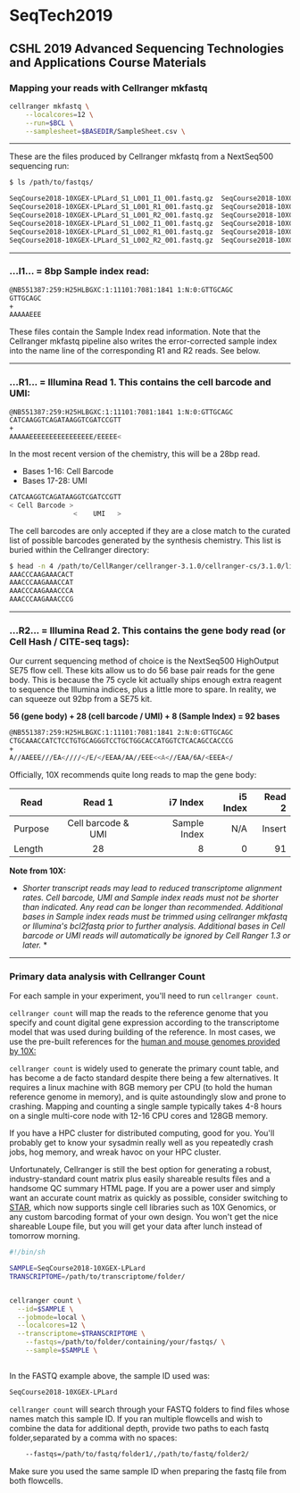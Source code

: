 # SeqTech2019 
## CSHL 2019 Advanced Sequencing Technologies and Applications Course Materials

### Mapping your reads with Cellranger mkfastq
```bash
cellranger mkfastq \
	--localcores=12 \
	--run=$BCL \
	--samplesheet=$BASEDIR/SampleSheet.csv \
```

-------

These are the files produced by Cellranger mkfastq from a NextSeq500 sequencing run:

```bash
$ ls /path/to/fastqs/

SeqCourse2018-10XGEX-LPLard_S1_L001_I1_001.fastq.gz  SeqCourse2018-10XGEX-LPLard_S1_L003_I1_001.fastq.gz
SeqCourse2018-10XGEX-LPLard_S1_L001_R1_001.fastq.gz  SeqCourse2018-10XGEX-LPLard_S1_L003_R1_001.fastq.gz
SeqCourse2018-10XGEX-LPLard_S1_L001_R2_001.fastq.gz  SeqCourse2018-10XGEX-LPLard_S1_L003_R2_001.fastq.gz
SeqCourse2018-10XGEX-LPLard_S1_L002_I1_001.fastq.gz  SeqCourse2018-10XGEX-LPLard_S1_L004_I1_001.fastq.gz
SeqCourse2018-10XGEX-LPLard_S1_L002_R1_001.fastq.gz  SeqCourse2018-10XGEX-LPLard_S1_L004_R1_001.fastq.gz
SeqCourse2018-10XGEX-LPLard_S1_L002_R2_001.fastq.gz  SeqCourse2018-10XGEX-LPLard_S1_L004_R2_001.fastq.gz

```

-------


### ...I1... = 8bp Sample index read:
```bash
@NB551387:259:H25HLBGXC:1:11101:7081:1841 1:N:0:GTTGCAGC
GTTGCAGC
+
AAAAAEEE

```
These files contain the Sample Index read information.  Note that the Cellranger mkfastq pipeline also writes the error-corrected sample index into the name line of the corresponding R1 and R2 reads.  See below.  

-------

### ...R1... = Illumina Read 1.  This contains the cell barcode and UMI:
```bash
@NB551387:259:H25HLBGXC:1:11101:7081:1841 1:N:0:GTTGCAGC
CATCAAGGTCAGATAAGGTCGATCCGTT
+
AAAAAEEEEEEEEEEEEEEEE/EEEEE<

```
In the most recent version of the chemistry, this will be a 28bp read. 
  * Bases 1-16: Cell Barcode
  * Bases 17-28: UMI

```bash
CATCAAGGTCAGATAAGGTCGATCCGTT
< Cell Barcode >
                <    UMI   >
```

The cell barcodes are only accepted if they are a close match to the curated list of possible barcodes generated by the synthesis chemistry. This list is buried within the Cellranger directory:

```bash
$ head -n 4 /path/to/CellRanger/cellranger-3.1.0/cellranger-cs/3.1.0/lib/python/cellranger/barcodes/chromium_whitelist_3M_2018.txt 
AAACCCAAGAAACACT
AAACCCAAGAAACCAT
AAACCCAAGAAACCCA
AAACCCAAGAAACCCG
```

-------



### ...R2... = Illumina Read 2.  This contains the gene body read (or Cell Hash / CITE-seq tags):

Our current sequencing method of choice is the NextSeq500 HighOutput SE75 flow cell.  These kits allow us to do 56 base pair reads for the gene body.  This is because the 75 cycle kit actually ships enough extra reagent to sequence the Illumina indices, plus a little more to spare.  In reality, we can squeeze out 92bp from a SE75 kit. 

**56 (gene body) + 28 (cell barcode / UMI) + 8 (Sample Index) = 92 bases**
 
```bash
@NB551387:259:H25HLBGXC:1:11101:7081:1841 2:N:0:GTTGCAGC
CTGCAAACCATCTCCTGTGCAGGGTCCTGCTGGCACCATGGTCTCACAGCCACCCG
+
A//AAEEE///EA<////</E/</EEAA/AA//EEE<<A<//EAA/6A/<EEEA</
```
Officially, 10X recommends quite long reads to map the gene body:

|Read	|Read 1	|i7 Index	|i5 Index	|Read 2|
|------------ |:------------:| -------:| -------:| --------:|
|Purpose	|Cell barcode & UMI	|Sample Index	|N/A	|Insert|
|Length	|28	|8	|0	|91|

**Note from 10X:**
* *Shorter transcript reads may lead to reduced transcriptome alignment rates. Cell barcode, UMI and Sample index reads must not be shorter than indicated. Any read can be longer than recommended. Additional bases in Sample index reads must be trimmed using cellranger mkfastq or Illumina's bcl2fastq prior to further analysis. Additional bases in Cell barcode or UMI reads will automatically be ignored by Cell Ranger 1.3 or later.* *

-------

### Primary data analysis with Cellranger Count 

For each sample in your experiment, you'll need to run `cellranger count`.  

`cellranger count` will map the reads to the reference genome that you specify and count digital gene expression according to the transcriptome model that was used during building of the reference.  In most cases, we use the pre-built references for the [human and mouse genomes provided by 10X:](https://support.10xgenomics.com/single-cell-gene-expression/software/downloads/latest)

`cellranger count` is widely used to generate the primary count table, and has become a de facto standard despite there being a few alternatives.  It requires a linux machine with 8GB memory per CPU (to hold the human reference genome in memory), and is quite astoundingly slow and prone to crashing.  Mapping and counting a single sample typically takes 4-8 hours on a single multi-core node with 12-16 CPU cores and 128GB memory. 

If you have a HPC cluster for distributed computing, good for you.  You'll probably get to know your sysadmin really well as you repeatedly crash jobs, hog memory, and wreak havoc on your HPC cluster.  

Unfortunately, Cellranger is still the best option for generating a robust, industry-standard count matrix plus easily shareable results files and a handsome QC summary HTML page.  If you are a power user and simply want an accurate count matrix as quickly as possible, consider switching to [STAR](https://github.com/alexdobin/STAR), which now supports single cell libraries such as 10X Genomics, or any custom barcoding format of your own design.  You won't get the nice shareable Loupe file, but you will get your data after lunch instead of tomorrow morning.  


```bash
#!/bin/sh

SAMPLE=SeqCourse2018-10XGEX-LPLard
TRANSCRIPTOME=/path/to/transcriptome/folder/


cellranger count \
  --id=$SAMPLE \
  --jobmode=local \
  --localcores=12 \
  --transcriptome=$TRANSCRIPTOME \
	--fastqs=/path/to/folder/containing/your/fastqs/ \
	--sample=$SAMPLE \
  
  ```
  In the FASTQ example above, the sample ID used was:
  ```bash
  SeqCourse2018-10XGEX-LPLard
  ```
`cellranger count` will search through your FASTQ folders to find files whose names match this sample ID.  If you ran multiple flowcells and wish to combine the data for additional depth, provide two paths to each fastq folder,separated by a comma with no spaces:
  
```bash
  	--fastqs=/path/to/fastq/folder1/,/path/to/fastq/folder2/
```
Make sure you used the same sample ID when preparing the fastq file from both flowcells.
  
   

